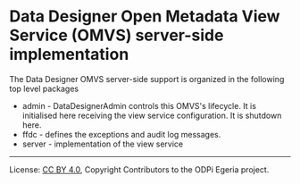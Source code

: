 <!-- SPDX-License-Identifier: CC-BY-4.0 -->
<!-- Copyright Contributors to the ODPi Egeria project. -->

# Data Designer Open Metadata View Service (OMVS) server-side implementation

The Data Designer OMVS server-side support is organized in the following top level packages 

* admin -  DataDesignerAdmin controls this OMVS's lifecycle. It is initialised here receiving the view service configuration. It is shutdown here.
* ffdc - defines the exceptions and audit log messages.
* server - implementation of the view service

----
License: [CC BY 4.0](https://creativecommons.org/licenses/by/4.0/),
Copyright Contributors to the ODPi Egeria project.